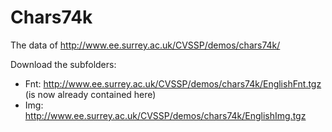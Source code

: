 # Chars74k
The data of http://www.ee.surrey.ac.uk/CVSSP/demos/chars74k/


Download the subfolders:

* Fnt: http://www.ee.surrey.ac.uk/CVSSP/demos/chars74k/EnglishFnt.tgz (is now already contained here)
* Img: http://www.ee.surrey.ac.uk/CVSSP/demos/chars74k/EnglishImg.tgz
